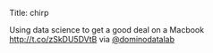 Title: chirp

Using data science to get a good deal on a Macbook <a href="http://t.co/zSkDU5DVtB">http://t.co/zSkDU5DVtB</a> via <a href="http://twitter.com/dominodatalab">@dominodatalab</a>

